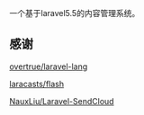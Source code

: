 一个基于laravel5.5的内容管理系统。

<h2>感谢</h2>
<p><a href="https://github.com/overtrue/laravel-lang">overtrue/laravel-lang</a></p>
<p><a href="https://github.com/laracasts/flash">laracasts/flash</a></p>
<p><a href="https://github.com/NauxLiu/Laravel-SendCloud">NauxLiu/Laravel-SendCloud</a></p>